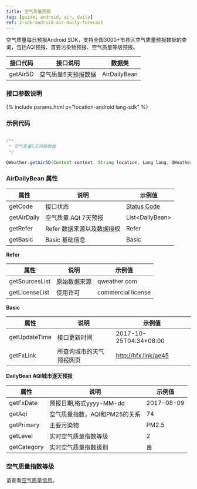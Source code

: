 ```yaml
---
title: 空气质量预报
tag: [guide, android, air, daily]
ref: 2-sdk-android-air-daily-forecast
---
```


空气质量每日预报Android SDK，支持全国3000+市县区空气质量预报数据的查询，包括AQI预报、首要污染物预报、空气质量等级预报。

| 接口代码| 接口说明             | 数据类       |
| ------------------- | -------- | ------------ |
| getAir5D| 空气质量5天预报数据  | AirDailyBean |

### 接口参数说明

{% include params.html p="location-android lang-sdk" %}

### 示例代码

```java

/**
 * 空气质量5天预报数据
 */

QWeather.getAir5D(Context context, String location, Lang lang, QWeather.OnResultAirDailyListener listener)

```

### AirDailyBean 属性

| 属性        | 说明                       | 示例值                |
| ----------- | -------------------------- | --------------------- |
| getCode     | 接口状态                   | [Status Code](/docs/resource/status-code/)   |
| getAirDaily | 空气质量 AQI 7天预报       | List&lt;DailyBean&gt; |
| getRefer    | Refer 数据来源以及数据授权 | Refer                 |
| getBasic    | Basic 基础信息             | Basic                 |

**Refer**

| 属性           | 说明         | 示例值             |
| -------------- | ------------ | ------------------ |
| getSourcesList | 原始数据来源 | qweather.com      |
| getLicenseList | 使用许可     | commercial license |

**Basic**

| 属性          | 说明                     | 示例值               |
| ------------- | ------------------------ | -------------------- |
| getUpdateTime | 接口更新时间             | 2017-10-25T04:34+08:00     |
| getFxLink     | 所查询城市的天气预报网页 | http://hfx.link/ae45 |

**DailyBean AQI城市逐天预报**

| 属性        | 说明                          | 示例值     |
| ----------- | ----------------------------- | ---------- |
| getFxDate   | 预报日期,格式yyyy-MM-dd       | 2017-08-09 |
| getAqi      | 空气质量指数，AQI和PM25的关系 | 74         |
| getPrimary  | 主要污染物                    | PM2.5       |
| getLevel    | 实时空气质量指数等级          | 2          |
| getCategory | 实时空气质量指数级别          | 良         |

### 空气质量指数等级

请查看[空气质量信息](/docs/resource/air-info/)。